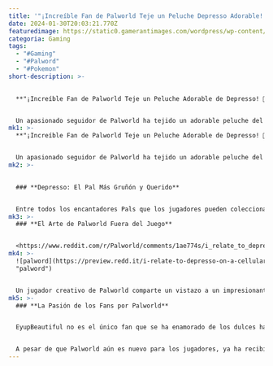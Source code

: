 ```yaml
---
title: '"¡Increíble Fan de Palworld Teje un Peluche Depresso Adorable! 🧶😍"'
date: 2024-01-30T20:03:21.770Z
featuredimage: https://static0.gamerantimages.com/wordpress/wp-content/uploads/2024/01/palworld-depresso-crochet-plush.jpg?q=50&fit=contain&w=1140&h=&dpr=1.5
categoria: Gaming
tags:
  - "#Gaming"
  - "#Palword"
  - "#Pokemon"
short-description: >-
  

  **"¡Increíble Fan de Palworld Teje un Peluche Adorable de Depresso! 🧶😍"**


  Un apasionado seguidor de Palworld ha tejido un adorable peluche del querido Pal Depresso. Los jugadores se han enganchado a Palworld por muchas razones, pero su mayor atractivo es su colección de adorables Pals que no solo brindan compañía,
mk1: >-
  **"¡Increíble Fan de Palworld Teje un Peluche Adorable de Depresso! 🧶😍"**


  Un apasionado seguidor de Palworld ha tejido un adorable peluche del querido Pal Depresso. Los jugadores se han enganchado a Palworld por muchas razones, pero su mayor atractivo es su colección de adorables Pals que no solo brindan compañía, sino que también ayudan a los jugadores en combate y diversas tareas en su base. Debido a su aspecto encantador e increíbles habilidades útiles, los jugadores han disfrutado coleccionando los 137 preciosos Pals de Palworld.
mk2: >-
  

  ### **Depresso: El Pal Más Gruñón y Querido**


  Entre todos los encantadores Pals que los jugadores pueden coleccionar en su travesía, un Pal gruñón destaca entre los demás. Depresso es un Pal de aspecto felino con una expresión permanentemente fruncida, y los fans se han enamorado de su personaje peculiar y sus habilidades. Este popular Pal es nocturno, por lo que los jugadores pueden encontrar a Depresso por la noche si no duermen durante ese período. Su habilidad de compañero implica tomarse varios refrescos energéticos para obtener un impulso de velocidad, lo cual es útil cuando los jugadores se enfrentan a oponentes especialmente rápidos. A pesar de su aspecto gruñón, el Paldeck afirma que en realidad tiene un corazón amable y, en ocasiones, se le ha visto alimentando a otros Pals que han perdido su grupo.
mk3: >-
  ### **El Arte de Palworld Fuera del Juego**


  <https://www.reddit.com/r/Palworld/comments/1ae774s/i_relate_to_depresso_on_a_cellular_level_so_i/?embed_host_url=https://gamerant.com/palworld-fan-depresso-crochet-plush/>
mk4: >-
  ![palword](https://preview.redd.it/i-relate-to-depresso-on-a-cellular-level-so-i-made-him-v0-ckpm4gl49gfc1.jpg?width=1080&crop=smart&auto=webp&s=bee28ad6d47513d568c745bbdad33bdb960447cb
  "palword")


  Un jugador creativo de Palworld comparte un vistazo a un impresionante tobogán acuático gigante que construyeron en un acantilado del juego. Otro fan de Palworld muestra con orgullo su adorable peluche de Depresso tejido a mano. EyupBeautiful escribió un patrón original para tejer este encantador peluche de Depresso, con una carita fruncida, ojos de lavanda y una taza de café en referencia a la habilidad de compañero del Pal amante de la cafeína. Depresso fue el primer peluche basado en un patrón propio de EyupBeautiful, y los comentarios piden que se venda el patrón para que otros puedan crear sus propios Depresso.
mk5: >-
  ### **La Pasión de los Fans por Palworld**


  EyupBeautiful no es el único fan que se ha enamorado de los dulces habitantes de Palworld. Algunos jugadores encuentran a los Pals tan adorables que se niegan a hacerlos trabajar en su base, mientras que otros miman a sus Pals trabajadores con pancakes y camas acogedoras. Otros pasan horas trabajando para criar los Pals perfectos para su equipo, coleccionando tantas criaturas lindas como pueden e incluso construyendo estructuras para asegurarse de que sus Pals estén lo más cómodos posible. Fuera del juego, los fans dedican tiempo a recrear a sus Pals favoritos para que otros disfruten.


  A pesar de que Palworld aún es nuevo para los jugadores, ya ha recibido elogios significativos y está rompiendo récords de ventas. Incluso en sus primeros días, los fans están creando arte, artesanías y obras maestras dentro del juego, y los jugadores solo pueden esperar más a medida que el juego continúe creciendo. Con las tarjetas de intercambio hechas por los fans de Palworld ya en progreso, tal vez algún día los fans de este peluche de Depresso también puedan coleccionar a todos sus Pals favoritos en forma de crochet.
---
```

